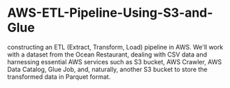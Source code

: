 # AWS-ETL-Pipeline-Using-S3-and-Glue
constructing an ETL (Extract, Transform, Load) pipeline in AWS. We'll work with a dataset from the Ocean Restaurant, dealing with CSV data and harnessing essential AWS services such as S3 bucket, AWS Crawler, AWS Data Catalog, Glue Job, and, naturally, another S3 bucket to store the transformed data in Parquet format.
